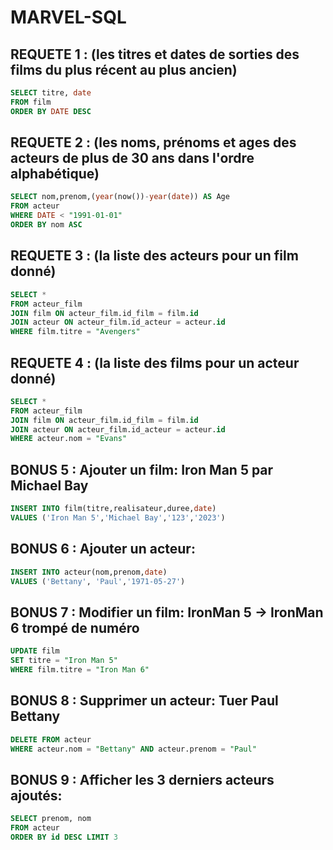 # MARVEL-SQL


## REQUETE 1 : (les titres et dates de sorties des films du plus récent au plus ancien)
```SQL
SELECT titre, date 
FROM film
ORDER BY DATE DESC
```

## REQUETE 2 : (les noms, prénoms et ages des acteurs de plus de 30 ans dans l'ordre alphabétique)
```SQL
SELECT nom,prenom,(year(now())-year(date)) AS Age
FROM acteur
WHERE DATE < "1991-01-01"
ORDER BY nom ASC
```

## REQUETE 3 : (la liste des acteurs pour un film donné)
```SQL
SELECT * 
FROM acteur_film
JOIN film ON acteur_film.id_film = film.id
JOIN acteur ON acteur_film.id_acteur = acteur.id
WHERE film.titre = "Avengers"
```

## REQUETE 4 : (la liste des films pour un acteur donné)
```SQL
SELECT * 
FROM acteur_film
JOIN film ON acteur_film.id_film = film.id
JOIN acteur ON acteur_film.id_acteur = acteur.id
WHERE acteur.nom = "Evans"
```

## BONUS 5 : Ajouter un film: Iron Man 5 par Michael Bay
```sql
INSERT INTO film(titre,realisateur,duree,date)
VALUES ('Iron Man 5','Michael Bay','123','2023')
```
## BONUS 6 : Ajouter un acteur:
```sql
INSERT INTO acteur(nom,prenom,date)
VALUES ('Bettany', 'Paul','1971-05-27')
```
## BONUS 7 : Modifier un film: IronMan 5 -> IronMan 6 trompé de numéro
```sql
UPDATE film
SET titre = "Iron Man 5"
WHERE film.titre = "Iron Man 6"
```
## BONUS 8 : Supprimer un acteur: Tuer Paul Bettany
```sql
DELETE FROM acteur
WHERE acteur.nom = "Bettany" AND acteur.prenom = "Paul"
```
## BONUS 9 : Afficher les 3 derniers acteurs ajoutés:
```sql
SELECT prenom, nom
FROM acteur
ORDER BY id DESC LIMIT 3
```
